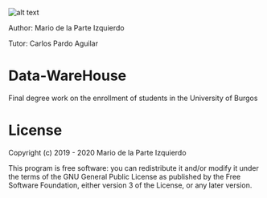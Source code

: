 ![alt text](https://github.com/mdi0007/Data-WareHouse/blob/master/logo.jpg)

Author: Mario de la Parte Izquierdo

Tutor: Carlos Pardo Aguilar

# Data-WareHouse

Final degree work on the enrollment of students in the University of Burgos







# License

Copyright (c) 2019 - 2020 Mario de la Parte Izquierdo

This program is free software: you can redistribute it and/or modify it under the terms of the GNU General Public License as published by the Free Software Foundation, either version 3 of the License, or any later version.
